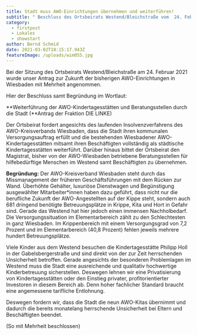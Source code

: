```yaml
---
title: Stadt muss AWO-Einrichtungen übernehmen und weiterführen!
subtitle: " Beschluss des Ortsbeirats Westend/Bleichstraße vom  24. Februar 2021"
category:
  - firstpost
  - Lokales
  - showstart
author: Bernd Schmid
date: 2021-03-02T18:15:17.943Z
featureImage: /uploads/wim055.jpg
---
```

Bei der Sitzung des Ortsbeirats Westend/Bleichstraße am 24. Februar 2021 wurde unser Antrag zur Zukunft der bisherigen AWO-Einrichtungen in Wiesbaden mit Mehrheit angenommen.

Hier der Beschluss samt Begründung im Wortlaut:

**Weiterführung der AWO-Kindertagesstätten und Beratungsstellen durch die Stadt (**Antrag der Fraktion DIE LINKE)

Der Ortsbeirat fordert angesichts des laufenden Insolvenzverfahrens des AWO-Kreisverbands Wiesbaden, dass die Stadt ihren kommunalen Versorgungsauftrag erfüllt und die bestehenden Wiesbadener AWO-Kindertagesstätten mitsamt ihren Beschäftigten vollständig als städtische Kindertagesstätten weiterführt. Darüber hinaus bittet der Ortsbeirat den Magistrat, bisher von der AWO-Wiesbaden betriebene Beratungsstellen für hilfebedürftige Menschen im Westend samt Beschäftigten zu übernehmen.

**Begründung:** Der AWO-Kreisverband Wiesbaden steht durch das Missmanagement der früheren Geschäftsführungen mit dem Rücken zur Wand. Überhöhte Gehälter, luxuriöse Dienstwagen und Begünstigung ausgewählter Mitarbeiter*innen haben dazu geführt, dass nicht nur die berufliche Zukunft der AWO-Angestellten auf der Kippe steht, sondern auch 681 dringend benötigte Betreuungsplätze in Krippe, Kita und Hort in Gefahr sind. Gerade das Westend hat hier jedoch einen immensen Nachholbedarf. Die Versorgungssituation im Elementarbereich zählt zu den Schlechtesten in ganz Wiesbaden. Im Krippenbereich mit einem Versorgungsgrad von 7,2 Prozent und im Elementarbereich (40,8 Prozent) fehlen jeweils mehrere hundert Betreuungsplätze.

Viele Kinder aus dem Westend besuchen die Kindertagesstätte Philipp Holl in der Gabelsbergerstraße und sind direkt von der zur Zeit herrschenden Unsicherheit betroffen. Gerade angesichts der besonderen Problemlagen im Westend muss die Stadt eine ausreichende und qualitativ hochwertige Kinderbetreuung sicherstellen. Deswegen lehnen wir eine Privatisierung von Kindertagesstätten oder den Einstieg privater, profitorientierter Investoren in diesem Bereich ab. Denn hoher fachlicher Standard braucht eine angemessene tarifliche Entlohnung.

Deswegen fordern wir, dass die Stadt die neun AWO-Kitas übernimmt und dadurch die bereits monatelang herrschende Unsicherheit bei Eltern und Beschäftigten beendet.

(So mit Mehrheit beschlossen)